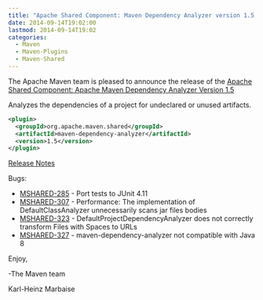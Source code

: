 ```yaml
---
title: "Apache Shared Component: Maven Dependency Analyzer version 1.5 Released"
date: 2014-09-14T19:02:00
lastmod: 2014-09-14T19:02
categories:
  - Maven
  - Maven-Plugins
  - Maven-Shared
---
```

The Apache Maven team is pleased to announce the release of the 
[Apache Shared Component: Apache Maven Dependency Analyzer Version 1.5](http://maven.apache.org/shared/maven-dependency-analyzer/)

Analyzes the dependencies of a project for undeclared or unused artifacts.

```xml
<plugin>
  <groupId>org.apache.maven.shared</groupId>
  <artifactId>maven-dependency-analyzer</artifactId>
  <version>1.5</version>
</plugin>
```

<!-- more -->

[Release Notes](http://jira.codehaus.org/secure/ReleaseNote.jspa?projectId=11781&version=19839)

Bugs:

 * [MSHARED-285](https://issues.apache.org/jira/browse/MSHARED-285) - Port tests to JUnit 4.11
 * [MSHARED-307](https://issues.apache.org/jira/browse/MSHARED-307) - Performance: The implementation of DefaultClassAnalyzer unnecessarily scans jar files bodies
 * [MSHARED-323](https://issues.apache.org/jira/browse/MSHARED-323) - DefaultProjectDependencyAnalyzer does not correctly transform Files with Spaces to URLs
 * [MSHARED-327](https://issues.apache.org/jira/browse/MSHARED-327) - maven-dependency-analyzer not compatible with Java 8

Enjoy,

-The Maven team

Karl-Heinz Marbaise
